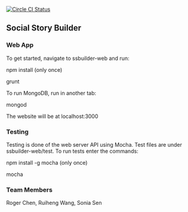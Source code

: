 [![Circle CI Status](https://circleci.com/gh/szsen/SocialStoryBuilder.svg?style=shield&circle-token=:circle-token)](https://circleci.com/gh/szsen/SocialStoryBuilder)

Social Story Builder
-----------------------

### Web App

To get started, navigate to ssbuilder-web and run:

npm install (only once)

grunt

To run MongoDB, run in another tab:

mongod

The website will be at localhost:3000

### Testing

Testing is done of the web server API using Mocha. Test files are under ssbuilder-web/test. To run tests enter the commands:

npm install -g mocha (only once)

mocha


### Team Members

Roger Chen, Ruiheng Wang, Sonia Sen